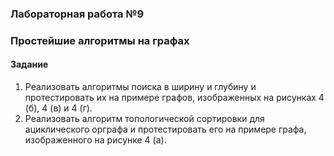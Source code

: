 ### Лабораторная работа №9
### Простейшие алгоритмы на графах

#### Задание  
1) Реализовать алгоритмы поиска в ширину и глубину и протестировать их на примере графов, изображенных на рисунках 4 (б), 4 (в) и 4 (г).  
2) Реализовать алгоритм топологической сортировки для ациклического орграфа и
протестировать его на примере графа, изображенного на рисунке 4 (а).  



